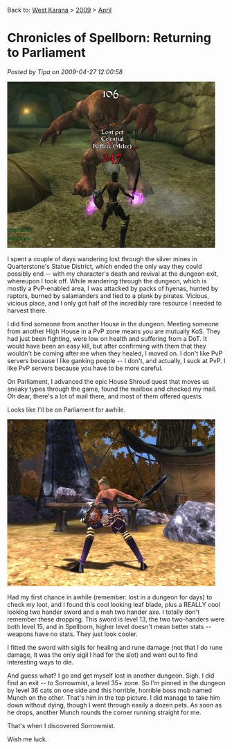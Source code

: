 Back to: [West Karana](/posts/westkarana.md) > [2009](/posts/2009/westkarana.md) > [April](./westkarana.md)
# Chronicles of Spellborn: Returning to Parliament

*Posted by Tipa on 2009-04-27 12:00:58*

![sb_client-2009-04-26-20-09-32-00](../../../uploads/2009/04/sb_client-2009-04-26-20-09-32-00.jpg "sb_client-2009-04-26-20-09-32-00")

I spent a couple of days wandering lost through the silver mines in Quarterstone's Statue District, which ended the only way they could possibly end -- with my character's death and revival at the dungeon exit, whereupon I took off. While wandering through the dungeon, which is mostly a PvP-enabled area, I was attacked by packs of hyenas, hunted by raptors, burned by salamanders and tied to a plank by pirates. Vicious, vicious place, and I only got half of the incredibly rare resource I needed to harvest there. 

I did find someone from another House in the dungeon. Meeting someone from another High House in a PvP zone means you are mutually KoS. They had just been fighting, were low on health and suffering from a DoT. It would have been an easy kill, but after confirming with them that they wouldn't be coming after me when they healed, I moved on. I don't like PvP servers because I like ganking people -- I don't, and actually, I suck at PvP. I like PvP servers because you have to be more careful.

On Parliament, I advanced the epic House Shroud quest that moves us sneaky types through the game, found the mailbox and checked my mail. Oh dear, there's a lot of mail there, and most of them offered quests.

Looks like I'll be on Parliament for awhile.

![sb_client-2009-04-26-19-50-10-19](../../../uploads/2009/04/sb_client-2009-04-26-19-50-10-19.jpg "sb_client-2009-04-26-19-50-10-19")

Had my first chance in awhile (remember: lost in a dungeon for days) to check my loot, and I found this cool looking leaf blade, plus a REALLY cool looking two hander sword and a meh two hander axe. I totally don't remember these dropping. This sword is level 13, the two two-handers were both level 15, and in Spellborn, higher level doesn't mean better stats -- weapons have no stats. They just look cooler.

I fitted the sword with sigils for healing and rune damage (not that I do rune damage, it was the only sigil I had for the slot) and went out to find interesting ways to die.

And guess what? I go and get myself lost in another dungeon. Sigh. I did find an exit -- to Sorrowmist, a level 35+ zone. So I'm pinned in the dungeon by level 36 cats on one side and this horrible, horrible boss mob named Munch on the other. That's him in the top picture. I did manage to take him down without dying, though I went through easily a dozen pets. As soon as he drops, another Munch rounds the corner running straight for me.

That's when I discovered Sorrowmist.

Wish me luck.

